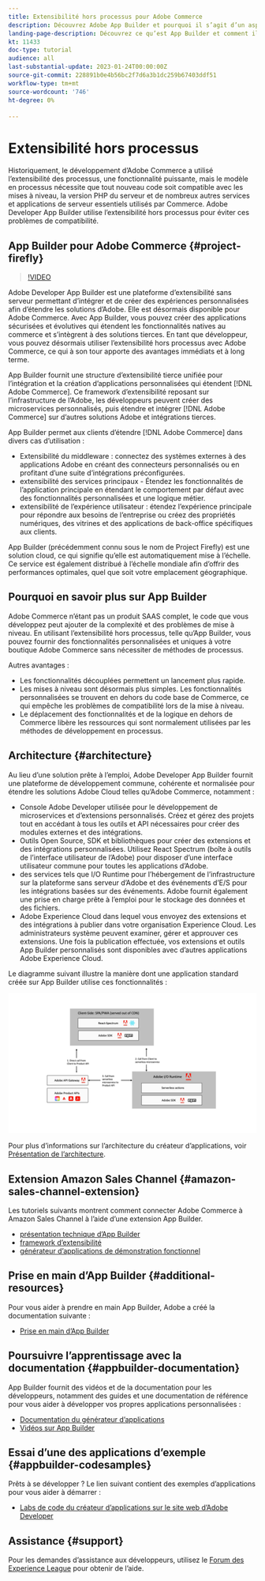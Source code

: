 ```yaml
---
title: Extensibilité hors processus pour Adobe Commerce
description: Découvrez Adobe App Builder et pourquoi il s’agit d’un aspect important de l’extensibilité hors processus.
landing-page-description: Découvrez ce qu’est App Builder et comment il peut vous aider avec les stratégies de développement Adobe Commerce.
kt: 11433
doc-type: tutorial
audience: all
last-substantial-update: 2023-01-24T00:00:00Z
source-git-commit: 228891b0e4b56bc2f7d6a3b1dc259b67403ddf51
workflow-type: tm+mt
source-wordcount: '746'
ht-degree: 0%

---
```



# Extensibilité hors processus

Historiquement, le développement d’Adobe Commerce a utilisé l’extensibilité des processus, une fonctionnalité puissante, mais le modèle en processus nécessite que tout nouveau code soit compatible avec les mises à niveau, la version PHP du serveur et de nombreux autres services et applications de serveur essentiels utilisés par Commerce. Adobe Developer App Builder utilise l’extensibilité hors processus pour éviter ces problèmes de compatibilité.

## App Builder pour Adobe Commerce {#project-firefly}

>[!VIDEO](https://video.tv.adobe.com/v/3412839)

Adobe Developer App Builder est une plateforme d’extensibilité sans serveur permettant d’intégrer et de créer des expériences personnalisées afin d’étendre les solutions d’Adobe. Elle est désormais disponible pour Adobe Commerce. Avec App Builder, vous pouvez créer des applications sécurisées et évolutives qui étendent les fonctionnalités natives au commerce et s’intègrent à des solutions tierces. En tant que développeur, vous pouvez désormais utiliser l’extensibilité hors processus avec Adobe Commerce, ce qui à son tour apporte des avantages immédiats et à long terme.

App Builder fournit une structure d’extensibilité tierce unifiée pour l’intégration et la création d’applications personnalisées qui étendent [!DNL Adobe Commerce]. Ce framework d’extensibilité reposant sur l’infrastructure de l’Adobe, les développeurs peuvent créer des microservices personnalisés, puis étendre et intégrer [!DNL Adobe Commerce] sur d’autres solutions Adobe et intégrations tierces.

App Builder permet aux clients d’étendre [!DNL Adobe Commerce] dans divers cas d’utilisation :

* Extensibilité du middleware : connectez des systèmes externes à des applications Adobe en créant des connecteurs personnalisés ou en profitant d’une suite d’intégrations préconfigurées.
* extensibilité des services principaux - Étendez les fonctionnalités de l’application principale en étendant le comportement par défaut avec des fonctionnalités personnalisées et une logique métier.
* extensibilité de l’expérience utilisateur : étendez l’expérience principale pour répondre aux besoins de l’entreprise ou créez des propriétés numériques, des vitrines et des applications de back-office spécifiques aux clients.

App Builder (précédemment connu sous le nom de Project Firefly) est une solution cloud, ce qui signifie qu’elle est automatiquement mise à l’échelle. Ce service est également distribué à l’échelle mondiale afin d’offrir des performances optimales, quel que soit votre emplacement géographique.

## Pourquoi en savoir plus sur App Builder

Adobe Commerce n’étant pas un produit SAAS complet, le code que vous développez peut ajouter de la complexité et des problèmes de mise à niveau. En utilisant l’extensibilité hors processus, telle qu’App Builder, vous pouvez fournir des fonctionnalités personnalisées et uniques à votre boutique Adobe Commerce sans nécessiter de méthodes de processus.

Autres avantages :

* Les fonctionnalités découplées permettent un lancement plus rapide.
* Les mises à niveau sont désormais plus simples. Les fonctionnalités personnalisées se trouvent en dehors du code base de Commerce, ce qui empêche les problèmes de compatibilité lors de la mise à niveau.
* Le déplacement des fonctionnalités et de la logique en dehors de Commerce libère les ressources qui sont normalement utilisées par les méthodes de développement en processus.

## Architecture {#architecture}

Au lieu d’une solution prête à l’emploi, Adobe Developer App Builder fournit une plateforme de développement commune, cohérente et normalisée pour étendre les solutions Adobe Cloud telles qu’Adobe Commerce, notamment :

* Console Adobe Developer utilisée pour le développement de microservices et d’extensions personnalisés. Créez et gérez des projets tout en accédant à tous les outils et API nécessaires pour créer des modules externes et des intégrations.
* Outils Open Source, SDK et bibliothèques pour créer des extensions et des intégrations personnalisées. Utilisez React Spectrum (boîte à outils de l’interface utilisateur de l’Adobe) pour disposer d’une interface utilisateur commune pour toutes les applications d’Adobe.
* des services tels que I/O Runtime pour l’hébergement de l’infrastructure sur la plateforme sans serveur d’Adobe et des événements d’E/S pour les intégrations basées sur des événements. Adobe fournit également une prise en charge prête à l’emploi pour le stockage des données et des fichiers.
* Adobe Experience Cloud dans lequel vous envoyez des extensions et des intégrations à publier dans votre organisation Experience Cloud. Les administrateurs système peuvent examiner, gérer et approuver ces extensions. Une fois la publication effectuée, vos extensions et outils App Builder personnalisés sont disponibles avec d’autres applications Adobe Experience Cloud.

Le diagramme suivant illustre la manière dont une application standard créée sur App Builder utilise ces fonctionnalités :

![Architecture](/help/assets/app-builder/firefly-architecture.jpeg)

Pour plus d’informations sur l’architecture du créateur d’applications, voir [Présentation de l’architecture](https://developer.adobe.com/app-builder/docs/guides/).

## Extension Amazon Sales Channel {#amazon-sales-channel-extension}

Les tutoriels suivants montrent comment connecter Adobe Commerce à Amazon Sales Channel à l’aide d’une extension App Builder.

* [présentation technique d’App Builder](../app-builder/app-builder-technical-overview.md)
* [framework d’extensibilité](../app-builder/extensibility-framework-commerce-eventing.md)
* [générateur d’applications de démonstration fonctionnel](../app-builder/app-builder-functional-demonstration.md)

## Prise en main d’App Builder {#additional-resources}

Pour vous aider à prendre en main App Builder, Adobe a créé la documentation suivante :

* [Prise en main d’App Builder](https://developer.adobe.com/app-builder/docs/getting_started/)

## Poursuivre l’apprentissage avec la documentation {#appbuilder-documentation}

App Builder fournit des vidéos et de la documentation pour les développeurs, notamment des guides et une documentation de référence pour vous aider à développer vos propres applications personnalisées :

* [Documentation du générateur d’applications](https://developer.adobe.com/app-builder/docs/overview/)
* [Vidéos sur App Builder](https://www.youtube.com/playlist?list=PLcVEYUqU7VRfDij-Jbjyw8S8EzW073F_o)

## Essai d’une des applications d’exemple {#appbuilder-codesamples}

Prêts à se développer ? Le lien suivant contient des exemples d’applications pour vous aider à démarrer :

* [Labs de code du créateur d’applications sur le site web d’Adobe Developer](https://developer.adobe.com/app-builder/docs/resources/)

## Assistance {#support}

Pour les demandes d’assistance aux développeurs, utilisez le [Forum des Experience League](https://experienceleaguecommunities.adobe.com/t5/app-builder/ct-p/project-firefly) pour obtenir de l’aide.
